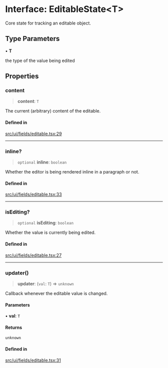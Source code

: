 # Interface: EditableState\<T\>

Core state for tracking an editable object.

## Type Parameters

• **T**

the type of the value being edited

## Properties

### content

> **content**: `T`

The current (arbitrary) content of the editable.

#### Defined in

[src/ui/fields/editable.tsx:29](https://github.com/blacksmithgu/datacore/blob/7b0c019def7e079c43dc5dbea32d9f610e95285b/src/ui/fields/editable.tsx#L29)

***

### inline?

> `optional` **inline**: `boolean`

Whether the editor is being rendered inline in a paragraph or not.

#### Defined in

[src/ui/fields/editable.tsx:33](https://github.com/blacksmithgu/datacore/blob/7b0c019def7e079c43dc5dbea32d9f610e95285b/src/ui/fields/editable.tsx#L33)

***

### isEditing?

> `optional` **isEditing**: `boolean`

Whether the value is currently being edited.

#### Defined in

[src/ui/fields/editable.tsx:27](https://github.com/blacksmithgu/datacore/blob/7b0c019def7e079c43dc5dbea32d9f610e95285b/src/ui/fields/editable.tsx#L27)

***

### updater()

> **updater**: (`val`: `T`) => `unknown`

Callback whenever the editable value is changed.

#### Parameters

• **val**: `T`

#### Returns

`unknown`

#### Defined in

[src/ui/fields/editable.tsx:31](https://github.com/blacksmithgu/datacore/blob/7b0c019def7e079c43dc5dbea32d9f610e95285b/src/ui/fields/editable.tsx#L31)

